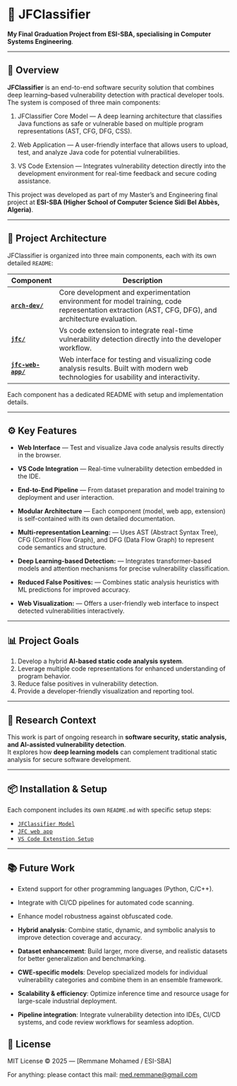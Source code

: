 # 🧠 JFClassifier

**My Final Graduation Project from ESI-SBA, specialising in Computer Systems Engineering**.


---

## 🚀 Overview

**JFClassifier** is an end-to-end software security solution that combines deep learning–based vulnerability detection with practical developer tools.
The system is composed of three main components:

1. JFClassifier Core Model — A deep learning architecture that classifies Java functions as safe or vulnerable based on multiple program representations (AST, CFG, DFG, CSS).

2. Web Application — A user-friendly interface that allows users to upload, test, and analyze Java code for potential vulnerabilities.

3. VS Code Extension — Integrates vulnerability detection directly into the development environment for real-time feedback and secure coding assistance.

This project was developed as part of my Master’s and Engineering final project at **ESI-SBA (Higher School of Computer Science Sidi Bel Abbès, Algeria)**.

---

## 🧩 Project Architecture

JFClassifier is organized into three main components, each with its own detailed `README`:

| Component | Description |
|------------|-------------|
| **[`arch-dev/`](./arch-dev)** | Core development and experimentation environment for model training, code representation extraction (AST, CFG, DFG), and architecture evaluation. |
| **[`jfc/`](./jfc)** | Vs code extension to integrate real-time vulnerability detection directly into the developer workflow. |
| **[`jfc-web-app/`](./jfc-web-app)** | Web interface for testing and visualizing code analysis results. Built with modern web technologies for usability and interactivity. |

Each component has a dedicated README with setup and implementation details.

---

## ⚙️ Key Features

- **Web Interface** — Test and visualize Java code analysis results directly in the browser.

- **VS Code Integration** — Real-time vulnerability detection embedded in the IDE.

- **End-to-End Pipeline** — From dataset preparation and model training to deployment and user interaction.

- **Modular Architecture** — Each component (model, web app, extension) is self-contained with its own detailed documentation.

- **Multi-representation Learning:** — Uses AST (Abstract Syntax Tree), CFG (Control Flow Graph), and DFG (Data Flow Graph) to represent code semantics and structure.

- **Deep Learning-based Detection:** — Integrates transformer-based models and attention mechanisms for precise vulnerability classification.

- **Reduced False Positives:** — Combines static analysis heuristics with ML predictions for improved accuracy.

- **Web Visualization:** — Offers a user-friendly web interface to inspect detected vulnerabilities interactively.

---

## 📊 Project Goals

1. Develop a hybrid **AI-based static code analysis system**.  
2. Leverage multiple code representations for enhanced understanding of program behavior.  
3. Reduce false positives in vulnerability detection.  
4. Provide a developer-friendly visualization and reporting tool.  

---

## 🧪 Research Context

This work is part of ongoing research in **software security, static analysis, and AI-assisted vulnerability detection**.  
It explores how **deep learning models** can complement traditional static analysis for secure software development.

---
## 📦 Installation & Setup

Each component includes its own `README.md` with specific setup steps:

- [`JFClassifier Model`](./arch-dev)
- [`JFC web app`](./jfc-web-app)
- [`VS Code Extenstion Setup`](./jfc)
---
## 📚 Future Work

- Extend support for other programming languages (Python, C/C++).

- Integrate with CI/CD pipelines for automated code scanning.

- Enhance model robustness against obfuscated code.

- **Hybrid analysis**: Combine static, dynamic, and symbolic analysis to improve detection coverage and accuracy.

- **Dataset enhancement**: Build larger, more diverse, and realistic datasets for better generalization and benchmarking.

- **CWE-specific models**: Develop specialized models for individual vulnerability categories and combine them in an ensemble framework.

- **Scalability & efficiency**: Optimize inference time and resource usage for large-scale industrial deployment.

- **Pipeline integration**: Integrate vulnerability detection into IDEs, CI/CD systems, and code review workflows for seamless adoption.

## 🧾 License

MIT License © 2025 — [Remmane Mohamed / ESI-SBA]

For anything: please contact this mail: med.remmane@gmail.com
